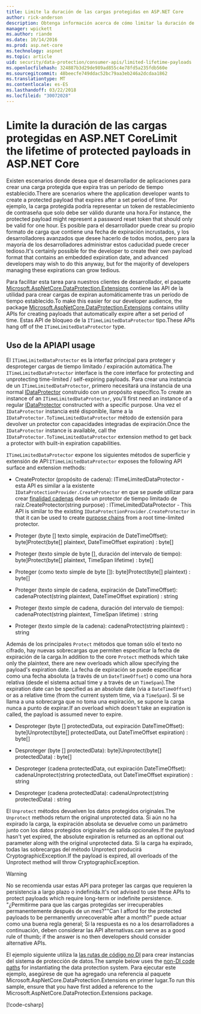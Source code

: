 ```yaml
---
title: Limite la duración de las cargas protegidas en ASP.NET Core
author: rick-anderson
description: Obtenga información acerca de cómo limitar la duración de una carga protegida mediante las API de protección de datos de ASP.NET Core.
manager: wpickett
ms.author: riande
ms.date: 10/14/2016
ms.prod: asp.net-core
ms.technology: aspnet
ms.topic: article
uid: security/data-protection/consumer-apis/limited-lifetime-payloads
ms.openlocfilehash: 324887b3d29de989ad855c4e78fd5a235fdb560e
ms.sourcegitcommit: 48beecfe749ddac52bc79aa3eb246a2dcdaa1862
ms.translationtype: MT
ms.contentlocale: es-ES
ms.lasthandoff: 03/22/2018
ms.locfileid: "30072028"
---
```

# <a name="limit-the-lifetime-of-protected-payloads-in-aspnet-core"></a><span data-ttu-id="bc8b1-103">Limite la duración de las cargas protegidas en ASP.NET Core</span><span class="sxs-lookup"><span data-stu-id="bc8b1-103">Limit the lifetime of protected payloads in ASP.NET Core</span></span>

<span data-ttu-id="bc8b1-104">Existen escenarios donde desea que el desarrollador de aplicaciones para crear una carga protegida que expira tras un período de tiempo establecido.</span><span class="sxs-lookup"><span data-stu-id="bc8b1-104">There are scenarios where the application developer wants to create a protected payload that expires after a set period of time.</span></span> <span data-ttu-id="bc8b1-105">Por ejemplo, la carga protegida podría representar un token de restablecimiento de contraseña que solo debe ser válido durante una hora.</span><span class="sxs-lookup"><span data-stu-id="bc8b1-105">For instance, the protected payload might represent a password reset token that should only be valid for one hour.</span></span> <span data-ttu-id="bc8b1-106">Es posible para el desarrollador puede crear su propio formato de carga que contiene una fecha de expiración incrustados, y los desarrolladores avanzados que desee hacerlo de todos modos, pero para la mayoría de los desarrolladores administrar estos caducidad puede crecer tedioso.</span><span class="sxs-lookup"><span data-stu-id="bc8b1-106">It's certainly possible for the developer to create their own payload format that contains an embedded expiration date, and advanced developers may wish to do this anyway, but for the majority of developers managing these expirations can grow tedious.</span></span>

<span data-ttu-id="bc8b1-107">Para facilitar esta tarea para nuestros clientes de desarrollador, el paquete [Microsoft.AspNetCore.DataProtection.Extensions](https://www.nuget.org/packages/Microsoft.AspNetCore.DataProtection.Extensions/) contiene las API de la utilidad para crear cargas de expiran automáticamente tras un período de tiempo establecido.</span><span class="sxs-lookup"><span data-stu-id="bc8b1-107">To make this easier for our developer audience, the package [Microsoft.AspNetCore.DataProtection.Extensions](https://www.nuget.org/packages/Microsoft.AspNetCore.DataProtection.Extensions/) contains utility APIs for creating payloads that automatically expire after a set period of time.</span></span> <span data-ttu-id="bc8b1-108">Estas API de bloqueo de la `ITimeLimitedDataProtector` tipo.</span><span class="sxs-lookup"><span data-stu-id="bc8b1-108">These APIs hang off of the `ITimeLimitedDataProtector` type.</span></span>

## <a name="api-usage"></a><span data-ttu-id="bc8b1-109">Uso de la API</span><span class="sxs-lookup"><span data-stu-id="bc8b1-109">API usage</span></span>

<span data-ttu-id="bc8b1-110">El `ITimeLimitedDataProtector` es la interfaz principal para proteger y desproteger cargas de tiempo limitado / expiración automática.</span><span class="sxs-lookup"><span data-stu-id="bc8b1-110">The `ITimeLimitedDataProtector` interface is the core interface for protecting and unprotecting time-limited / self-expiring payloads.</span></span> <span data-ttu-id="bc8b1-111">Para crear una instancia de un `ITimeLimitedDataProtector`, primero necesitará una instancia de una normal [IDataProtector](xref:security/data-protection/consumer-apis/overview) construido con un propósito específico.</span><span class="sxs-lookup"><span data-stu-id="bc8b1-111">To create an instance of an `ITimeLimitedDataProtector`, you'll first need an instance of a regular [IDataProtector](xref:security/data-protection/consumer-apis/overview) constructed with a specific purpose.</span></span> <span data-ttu-id="bc8b1-112">Una vez el `IDataProtector` instancia esté disponible, llame a la `IDataProtector.ToTimeLimitedDataProtector` método de extensión para devolver un protector con capacidades integradas de expiración.</span><span class="sxs-lookup"><span data-stu-id="bc8b1-112">Once the `IDataProtector` instance is available, call the `IDataProtector.ToTimeLimitedDataProtector` extension method to get back a protector with built-in expiration capabilities.</span></span>

<span data-ttu-id="bc8b1-113">`ITimeLimitedDataProtector` expone los siguientes métodos de superficie y extensión de API:</span><span class="sxs-lookup"><span data-stu-id="bc8b1-113">`ITimeLimitedDataProtector` exposes the following API surface and extension methods:</span></span>

* <span data-ttu-id="bc8b1-114">CreateProtector (propósito de cadena): ITimeLimitedDataProtector - esta API es similar a la existente `IDataProtectionProvider.CreateProtector` en que se puede utilizar para crear [finalidad cadenas](xref:security/data-protection/consumer-apis/purpose-strings) desde un protector de tiempo limitado de raíz.</span><span class="sxs-lookup"><span data-stu-id="bc8b1-114">CreateProtector(string purpose) : ITimeLimitedDataProtector - This API is similar to the existing `IDataProtectionProvider.CreateProtector` in that it can be used to create [purpose chains](xref:security/data-protection/consumer-apis/purpose-strings) from a root time-limited protector.</span></span>

* <span data-ttu-id="bc8b1-115">Proteger (byte [] texto simple, expiración de DateTimeOffset): byte]</span><span class="sxs-lookup"><span data-stu-id="bc8b1-115">Protect(byte[] plaintext, DateTimeOffset expiration) : byte[]</span></span>

* <span data-ttu-id="bc8b1-116">Proteger (texto simple de byte [], duración del intervalo de tiempo): byte]</span><span class="sxs-lookup"><span data-stu-id="bc8b1-116">Protect(byte[] plaintext, TimeSpan lifetime) : byte[]</span></span>

* <span data-ttu-id="bc8b1-117">Proteger (como texto simple de byte []): byte]</span><span class="sxs-lookup"><span data-stu-id="bc8b1-117">Protect(byte[] plaintext) : byte[]</span></span>

* <span data-ttu-id="bc8b1-118">Proteger (texto simple de cadena, expiración de DateTimeOffset): cadena</span><span class="sxs-lookup"><span data-stu-id="bc8b1-118">Protect(string plaintext, DateTimeOffset expiration) : string</span></span>

* <span data-ttu-id="bc8b1-119">Proteger (texto simple de cadena, duración del intervalo de tiempo): cadena</span><span class="sxs-lookup"><span data-stu-id="bc8b1-119">Protect(string plaintext, TimeSpan lifetime) : string</span></span>

* <span data-ttu-id="bc8b1-120">Proteger (texto simple de la cadena): cadena</span><span class="sxs-lookup"><span data-stu-id="bc8b1-120">Protect(string plaintext) : string</span></span>

<span data-ttu-id="bc8b1-121">Además de los principales `Protect` métodos que toman sólo el texto no cifrado, hay nuevas sobrecargas que permiten especificar la fecha de expiración de la carga.</span><span class="sxs-lookup"><span data-stu-id="bc8b1-121">In addition to the core `Protect` methods which take only the plaintext, there are new overloads which allow specifying the payload's expiration date.</span></span> <span data-ttu-id="bc8b1-122">La fecha de expiración se puede especificar como una fecha absoluta (a través de un `DateTimeOffset`) o como una hora relativa (desde el sistema actual time y a través de un `TimeSpan`).</span><span class="sxs-lookup"><span data-stu-id="bc8b1-122">The expiration date can be specified as an absolute date (via a `DateTimeOffset`) or as a relative time (from the current system time, via a `TimeSpan`).</span></span> <span data-ttu-id="bc8b1-123">Si se llama a una sobrecarga que no toma una expiración, se supone la carga nunca a punto de expirar.</span><span class="sxs-lookup"><span data-stu-id="bc8b1-123">If an overload which doesn't take an expiration is called, the payload is assumed never to expire.</span></span>

* <span data-ttu-id="bc8b1-124">Desproteger (byte [] protectedData, out expiración DateTimeOffset): byte]</span><span class="sxs-lookup"><span data-stu-id="bc8b1-124">Unprotect(byte[] protectedData, out DateTimeOffset expiration) : byte[]</span></span>

* <span data-ttu-id="bc8b1-125">Desproteger (byte [] protectedData): byte]</span><span class="sxs-lookup"><span data-stu-id="bc8b1-125">Unprotect(byte[] protectedData) : byte[]</span></span>

* <span data-ttu-id="bc8b1-126">Desproteger (cadena protectedData, out expiración DateTimeOffset): cadena</span><span class="sxs-lookup"><span data-stu-id="bc8b1-126">Unprotect(string protectedData, out DateTimeOffset expiration) : string</span></span>

* <span data-ttu-id="bc8b1-127">Desproteger (cadena protectedData): cadena</span><span class="sxs-lookup"><span data-stu-id="bc8b1-127">Unprotect(string protectedData) : string</span></span>

<span data-ttu-id="bc8b1-128">El `Unprotect` métodos devuelven los datos protegidos originales.</span><span class="sxs-lookup"><span data-stu-id="bc8b1-128">The `Unprotect` methods return the original unprotected data.</span></span> <span data-ttu-id="bc8b1-129">Si aún no ha expirado la carga, la expiración absoluta se devuelve como un parámetro junto con los datos protegidos originales de salida opcionales.</span><span class="sxs-lookup"><span data-stu-id="bc8b1-129">If the payload hasn't yet expired, the absolute expiration is returned as an optional out parameter along with the original unprotected data.</span></span> <span data-ttu-id="bc8b1-130">Si la carga ha expirado, todas las sobrecargas del método Unprotect producirá CryptographicException.</span><span class="sxs-lookup"><span data-stu-id="bc8b1-130">If the payload is expired, all overloads of the Unprotect method will throw CryptographicException.</span></span>

>[!WARNING]
> <span data-ttu-id="bc8b1-131">No se recomienda usar estas API para proteger las cargas que requieren la persistencia a largo plazo o indefinida.</span><span class="sxs-lookup"><span data-stu-id="bc8b1-131">It's not advised to use these APIs to protect payloads which require long-term or indefinite persistence.</span></span> <span data-ttu-id="bc8b1-132">"¿Permitirme para que las cargas protegidas ser irrecuperables permanentemente después de un mes?"</span><span class="sxs-lookup"><span data-stu-id="bc8b1-132">"Can I afford for the protected payloads to be permanently unrecoverable after a month?"</span></span> <span data-ttu-id="bc8b1-133">puede actuar como una buena regla general; Si la respuesta es no a los desarrolladores a continuación, deben considerar las API alternativas.</span><span class="sxs-lookup"><span data-stu-id="bc8b1-133">can serve as a good rule of thumb; if the answer is no then developers should consider alternative APIs.</span></span>

<span data-ttu-id="bc8b1-134">El ejemplo siguiente utiliza la [las rutas de código no DI](xref:security/data-protection/configuration/non-di-scenarios) para crear instancias del sistema de protección de datos.</span><span class="sxs-lookup"><span data-stu-id="bc8b1-134">The sample below uses the [non-DI code paths](xref:security/data-protection/configuration/non-di-scenarios) for instantiating the data protection system.</span></span> <span data-ttu-id="bc8b1-135">Para ejecutar este ejemplo, asegúrese de que ha agregado una referencia al paquete Microsoft.AspNetCore.DataProtection.Extensions en primer lugar.</span><span class="sxs-lookup"><span data-stu-id="bc8b1-135">To run this sample, ensure that you have first added a reference to the Microsoft.AspNetCore.DataProtection.Extensions package.</span></span>

[!code-csharp[](limited-lifetime-payloads/samples/limitedlifetimepayloads.cs)]
